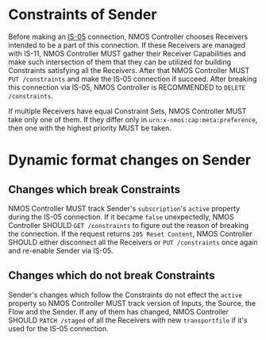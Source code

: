 # Constraints of Sender

Before making an [IS-05][IS-05] connection, NMOS Controller chooses Receivers intended to be a part of this connection. If these Receivers are managed with IS-11, NMOS Controller MUST gather their Receiver Capabilities and make such intersection of them that they can be utilized for building Constraints satisfying all the Receivers. After that NMOS Controller MUST `PUT /constraints` and make the IS-05 connection if succeed. After breaking this connection via IS-05, NMOS Controller is RECOMMENDED to `DELETE /constraints`.

If multiple Receivers have equal Constraint Sets, NMOS Controller MUST take only one of them. If they differ only in `urn:x-nmos:cap:meta:preference`, then one with the highest priority MUST be taken.

# Dynamic format changes on Sender

## Changes which break Constraints

NMOS Controller MUST track Sender's `subscription`'s `active` property during the IS-05 connection. If it became `false` unexpectedly, NMOS Controller SHOULD `GET /constraints` to figure out the reason of breaking the connection. If the request returns `205 Reset Content`, NMOS Controller SHOULD either disconnect all the Receivers or `PUT /constraints` once again and re-enable Sender via IS-05.

## Changes which do not break Constraints

Sender's changes which follow the Constraints do not effect the `active` property so NMOS Controller MUST track version of Inputs, the Source, the Flow and the Sender. If any of them has changed, NMOS Controller SHOULD `PATCH /staged` of all the Receivers with new `transportfile` if it's used for the IS-05 connection.

[IS-05]: https://specs.amwa.tv/is-05/
